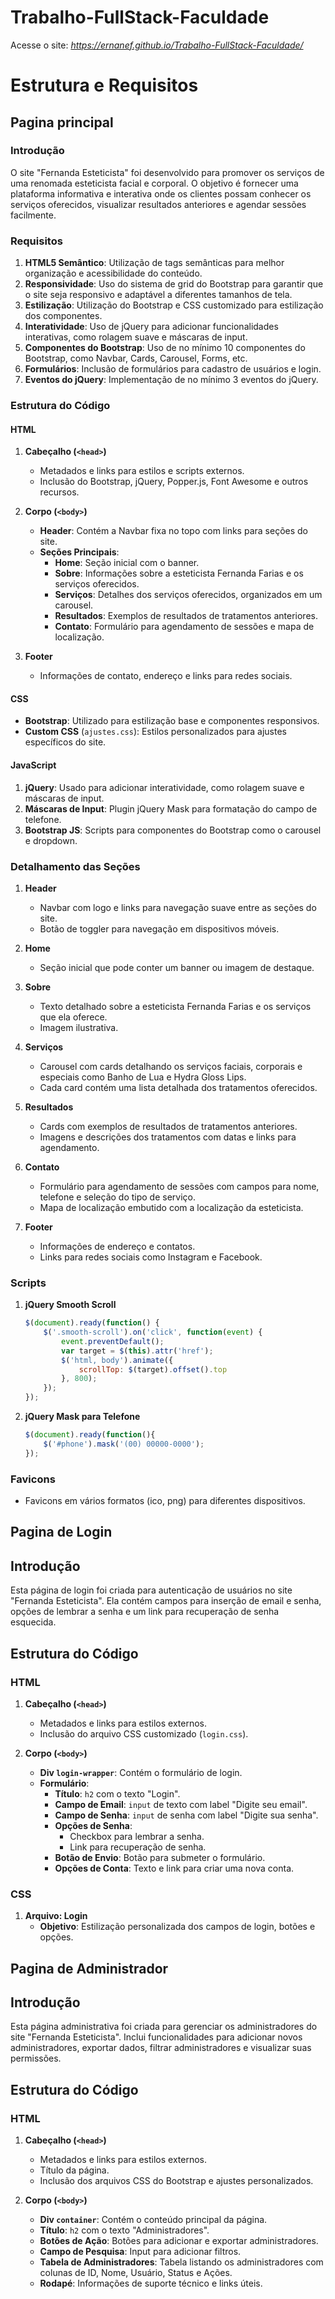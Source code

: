 # Trabalho-FullStack-Faculdade
Acesse o site: *https://ernanef.github.io/Trabalho-FullStack-Faculdade/* 


# Estrutura e Requisitos

## Pagina principal

### Introdução
O site "Fernanda Esteticista" foi desenvolvido para promover os serviços de uma renomada esteticista facial e corporal. O objetivo é fornecer uma plataforma informativa e interativa onde os clientes possam conhecer os serviços oferecidos, visualizar resultados anteriores e agendar sessões facilmente.

### Requisitos

1. **HTML5 Semântico**: Utilização de tags semânticas para melhor organização e acessibilidade do conteúdo.
2. **Responsividade**: Uso do sistema de grid do Bootstrap para garantir que o site seja responsivo e adaptável a diferentes tamanhos de tela.
3. **Estilização**: Utilização do Bootstrap e CSS customizado para estilização dos componentes.
4. **Interatividade**: Uso de jQuery para adicionar funcionalidades interativas, como rolagem suave e máscaras de input.
5. **Componentes do Bootstrap**: Uso de no mínimo 10 componentes do Bootstrap, como Navbar, Cards, Carousel, Forms, etc.
6. **Formulários**: Inclusão de formulários para cadastro de usuários e login.
7. **Eventos do jQuery**: Implementação de no mínimo 3 eventos do jQuery.

### Estrutura do Código

#### HTML

1. **Cabeçalho (`<head>`)**
    - Metadados e links para estilos e scripts externos.
    - Inclusão do Bootstrap, jQuery, Popper.js, Font Awesome e outros recursos.
    
2. **Corpo (`<body>`)**
    - **Header**: Contém a Navbar fixa no topo com links para seções do site.
    - **Seções Principais**:
        - **Home**: Seção inicial com o banner.
        - **Sobre**: Informações sobre a esteticista Fernanda Farias e os serviços oferecidos.
        - **Serviços**: Detalhes dos serviços oferecidos, organizados em um carousel.
        - **Resultados**: Exemplos de resultados de tratamentos anteriores.
        - **Contato**: Formulário para agendamento de sessões e mapa de localização.

3. **Footer**
    - Informações de contato, endereço e links para redes sociais.

#### CSS

- **Bootstrap**: Utilizado para estilização base e componentes responsivos.
- **Custom CSS** (`ajustes.css`): Estilos personalizados para ajustes específicos do site.

#### JavaScript

1. **jQuery**: Usado para adicionar interatividade, como rolagem suave e máscaras de input.
2. **Máscaras de Input**: Plugin jQuery Mask para formatação do campo de telefone.
3. **Bootstrap JS**: Scripts para componentes do Bootstrap como o carousel e dropdown.

### Detalhamento das Seções

1. **Header**
    - Navbar com logo e links para navegação suave entre as seções do site.
    - Botão de toggler para navegação em dispositivos móveis.

2. **Home**
    - Seção inicial que pode conter um banner ou imagem de destaque.

3. **Sobre**
    - Texto detalhado sobre a esteticista Fernanda Farias e os serviços que ela oferece.
    - Imagem ilustrativa.

4. **Serviços**
    - Carousel com cards detalhando os serviços faciais, corporais e especiais como Banho de Lua e Hydra Gloss Lips.
    - Cada card contém uma lista detalhada dos tratamentos oferecidos.

5. **Resultados**
    - Cards com exemplos de resultados de tratamentos anteriores.
    - Imagens e descrições dos tratamentos com datas e links para agendamento.

6. **Contato**
    - Formulário para agendamento de sessões com campos para nome, telefone e seleção do tipo de serviço.
    - Mapa de localização embutido com a localização da esteticista.

7. **Footer**
    - Informações de endereço e contatos.
    - Links para redes sociais como Instagram e Facebook.

### Scripts

1. **jQuery Smooth Scroll**
    ```javascript
    $(document).ready(function() {
        $('.smooth-scroll').on('click', function(event) {
            event.preventDefault();
            var target = $(this).attr('href');
            $('html, body').animate({
                scrollTop: $(target).offset().top
            }, 800);
        });
    });
    ```

2. **jQuery Mask para Telefone**
    ```javascript
    $(document).ready(function(){
        $('#phone').mask('(00) 00000-0000');
    });
    ```

### Favicons

- Favicons em vários formatos (ico, png) para diferentes dispositivos.


## Pagina de Login

## Introdução
Esta página de login foi criada para autenticação de usuários no site "Fernanda Esteticista". Ela contém campos para inserção de email e senha, opções de lembrar a senha e um link para recuperação de senha esquecida.

## Estrutura do Código

### HTML

1. **Cabeçalho (`<head>`)**
    - Metadados e links para estilos externos.
    - Inclusão do arquivo CSS customizado (`login.css`).

2. **Corpo (`<body>`)**
    - **Div `login-wrapper`**: Contém o formulário de login.
    - **Formulário**:
        - **Título**: `h2` com o texto "Login".
        - **Campo de Email**: `input` de texto com label "Digite seu email".
        - **Campo de Senha**: `input` de senha com label "Digite sua senha".
        - **Opções de Senha**:
            - Checkbox para lembrar a senha.
            - Link para recuperação de senha.
        - **Botão de Envio**: Botão para submeter o formulário.
        - **Opções de Conta**: Texto e link para criar uma nova conta.


### CSS

1. **Arquivo: Login**
    - **Objetivo**: Estilização personalizada dos campos de login, botões e opções.





## Pagina de Administrador

## Introdução
Esta página administrativa foi criada para gerenciar os administradores do site "Fernanda Esteticista". Inclui funcionalidades para adicionar novos administradores, exportar dados, filtrar administradores e visualizar suas permissões.

## Estrutura do Código

### HTML

1. **Cabeçalho (`<head>`)**
    - Metadados e links para estilos externos.
    - Título da página.
    - Inclusão dos arquivos CSS do Bootstrap e ajustes personalizados.

2. **Corpo (`<body>`)**
    - **Div `container`**: Contém o conteúdo principal da página.
    - **Título**: `h2` com o texto "Administradores".
    - **Botões de Ação**: Botões para adicionar e exportar administradores.
    - **Campo de Pesquisa**: Input para adicionar filtros.
    - **Tabela de Administradores**: Tabela listando os administradores com colunas de ID, Nome, Usuário, Status e Ações.
    - **Rodapé**: Informações de suporte técnico e links úteis.